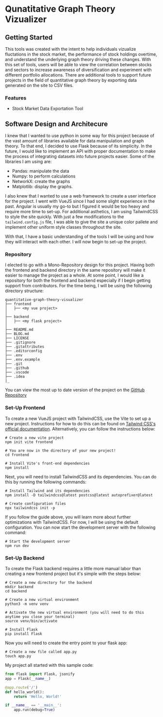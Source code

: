 # Qunatitative Graph Theory Vizualizer

## Getting Started

This tools was created with the intent to help individuals vizualize fluctations in the stock market, the performance of stock holdings overtime, and understand the underlying graph theory driving these changes. With this set of tools, users will be able to view the correlation between stocks and sectors to increase awareness of diversification and experiment with different portfolio allocations. There are additional tools to support future projects in the field of quantitative graph theory by exporting data generated on the site to CSV files.

### Features

- Stock Market Data Exportation Tool

## Software Design and Architecure

I knew that I wanted to use python in some way for this project because of the vast amount of libraries available for data manipulation and graph theory. To that end, I decided to use Flask because of its simplicity. In the future, I would like to implement an API with proper documentation to make the process of integrating datasets into future projects easier. Some of the libraries I am using are:

- Pandas: manipulate the data
- Numpy: to perform calculations
- NetworkX: create the graphs
- Matplotlib: display the graphs.

I also knew that I wanted to use a web framework to create a user interface for the project. I went with VueJS since I had some slight experience in the past. Angular is usually my go-to but I figured it would be too heavy and require more time to set-up. For additional asthetics, I am using TailwindCSS to style the site quickly. With just a few modifications to the `tailwind.config.js` file, I was able to give the site a unique color pallete and implement other uniform style classes throughout the site.

With that, I have a basic understanding of the tools I will be using and how they will interact with each other. I will now begin to set-up the project.

### Repository

I elected to go with a Mono-Repository design for this project. Having both the frontend and backend directory in the same repository will make it easier to manage the project as a whole. At some point, I would like a repository for both the frontend and backend especially if I begin getting support from contributors. For the time being, I will be using the following directory structure:

```
quantitative-graph-theory-visualizer
├── frontend
│   ├── <my vue project>
│
├── backend
│   ├── <my flask project>
│
├── README.md
├── BLOG.md
├── LICENSE
├── .gitignore
├── .gitattributes
├── .editorconfig
├── .env
├── .env.example
├── .git
├── .github
├── .vscode
├── .idea
|_
```

You can view the most up to date version of the project on the [GitHub Repository](https://github.com/BlakeMarterella/quantitative-graph-theory-visualizer)

### Set-Up Frontend

To create a new VueJS project with TailwindCSS, use the Vite to set up a new project. Instructions for how to do this can be found on [Tailwind CSS's official documentation](https://v2.tailwindcss.com/docs/guides/vue-3-vite). Alternatively, you can follow the instructions below:

```shell
# Create a new vite project
npm init vite frontend

# You are now in the directory of your new project!
cd frontend

# Install Vite's front-end dependencies
npm install
```

Next, you will need to install TailwindCSS and its dependencies. You can do this by running the following commands:

```shell
# Install Tailwind and its dependencies
npm install -D tailwindcss@latest postcss@latest autoprefixer@latest

# Create configuration files
npx tailwindcss init -p
```

If you follow the guide above, you will learn more about further optimizations with TailwindCSS. For now, I will be using the default configuration. You can now start the development server with the following command:

```shell
# Start the development server
npm run dev
```

### Set-Up Backend

To create the Flask backend requires a little more manual labor than creating a new frontend project but it's simple with the steps below:

```shell
# Create a new directory for the backend
mkdir backend
cd backend

# Create a new virtual environment
python3 -m venv venv

# Activate the new virtual environment (you will need to do this anytime you close your terminal)
source venv/bin/activate

# Install Flask
pip install Flask
```

Now you will need to create the entry point to your flask app:

```shell
# Create a new file called app.py
touch app.py
```

My project all started with this sample code:

```python
from flask import Flask, jsonify
app = Flask(__name__)

@app.route('/')
def hello_world():
    return 'Hello, World!'

if __name__ == '__main__':
    app.run(debug=True)
```
